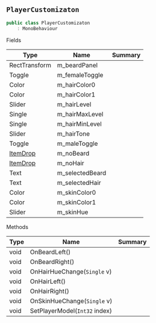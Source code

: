 ## `PlayerCustomizaton`

```csharp
public class PlayerCustomizaton
    : MonoBehaviour

```

Fields

| Type | Name | Summary | 
| --- | --- | --- | 
| RectTransform | m_beardPanel |  | 
| Toggle | m_femaleToggle |  | 
| Color | m_hairColor0 |  | 
| Color | m_hairColor1 |  | 
| Slider | m_hairLevel |  | 
| Single | m_hairMaxLevel |  | 
| Single | m_hairMinLevel |  | 
| Slider | m_hairTone |  | 
| Toggle | m_maleToggle |  | 
| [ItemDrop](./ItemDrop.md) | m_noBeard |  | 
| [ItemDrop](./ItemDrop.md) | m_noHair |  | 
| Text | m_selectedBeard |  | 
| Text | m_selectedHair |  | 
| Color | m_skinColor0 |  | 
| Color | m_skinColor1 |  | 
| Slider | m_skinHue |  | 


Methods

| Type | Name | Summary | 
| --- | --- | --- | 
| void | OnBeardLeft() |  | 
| void | OnBeardRight() |  | 
| void | OnHairHueChange(`Single` v) |  | 
| void | OnHairLeft() |  | 
| void | OnHairRight() |  | 
| void | OnSkinHueChange(`Single` v) |  | 
| void | SetPlayerModel(`Int32` index) |  | 


